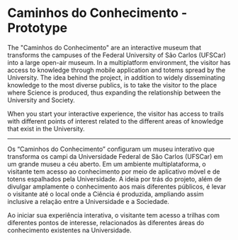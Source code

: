 # Caminhos do Conhecimento - Prototype
The "Caminhos do Conhecimento" are an interactive museum that transforms the campuses of the Federal University of São Carlos (UFSCar) into a large open-air museum. In a multiplatform environment, the visitor has access to knowledge through mobile application and totems spread by the University. The idea behind the project, in addition to widely disseminating knowledge to the most diverse publics, is to take the visitor to the place where Science is produced, thus expanding the relationship between the University and Society.

When you start your interactive experience, the visitor has access to trails with different points of interest related to the different areas of knowledge that exist in the University.

--------------------------------------------

Os “Caminhos do Conhecimento” configuram um museu interativo que transforma os campi da Universidade Federal de São Carlos (UFSCar) em um grande museu a céu aberto. Em um ambiente multiplataforma, o visitante tem acesso ao conhecimento por meio de aplicativo móvel e de totens espalhados pela Universidade. A ideia por trás do projeto, além de divulgar amplamente o conhecimento aos mais diferentes públicos, é levar o visitante até o local onde a Ciência é produzida, ampliando assim inclusive a relação entre a Universidade e a Sociedade.

Ao iniciar sua experiência interativa, o visitante tem acesso a trilhas com diferentes pontos de interesse, relacionados às diferentes áreas do conhecimento existentes na Universidade.
